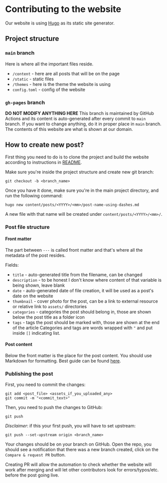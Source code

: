 # Contributing to the website

Our website is using [Hugo](https://gohugo.io/) as its static site generator.

## Project structure
### `main` branch
Here is where all the important files reside.
 - `/content` - here are all posts that will be on the page
 - `/static` - static files
 - `/themes` - here is the theme the website is using
 - `config.toml` - config of the website

### `gh-pages` branch
**DO NOT MODIFY ANYTHING HERE**
This branch is maintained by GitHub Actions and its content is auto-generated after every commit to `main` branch. If you want to change anything, do it in proper place in `main` branch. The contents of this website are what is shown at our domain.

## How to create new post?

First thing you need to do is to clone the project and build the website according to instructions in [README](README.md).

Make sure you're inside the project structure and create new git branch:
```
git checkout -b <branch_name>
```

Once you have it done, make sure you're in the main project directory, and run the following command:
```
hugo new content/posts/<YYYY>/<mm>/post-name-using-dashes.md
```
A new file with that name will be created under `content/posts/<YYYY>/<mm>/`.

### Post file structure

#### Front matter

The part between `---` is called front matter and that's where all the metadata of the post resides. 

Fields:
 - `title` - auto-generated title from the filename, can be changed
 - `description` - to be honest I don't know where content of that variable is being shown, leave blank
 - `date` - auto-generated date of file creation, it will be used as a post's date on the website
 - `thumbnail` - cover photo for the post, can be a link to external resource or relative link to `assets/` directories
 - `categories` - categories the post should belong in, those are shown below the post title as a folder icon
 - `tags` - tags the post should be marked with, those are shown at the end of the article
Categories and tags are words wrapped with `"` and put inside `[]` indicating list.

#### Post content
Below the front matter is the place for the post content. You should use Markdown for formatting. Best guide can be found [here](https://github.com/adam-p/markdown-here/wiki/Markdown-Cheatsheet).

### Publishing the post
First, you need to commit the changes:
```
git add <post_file> <assets_if_you_uploaded_any>
git commit -m "<commit_text>"
```

Then, you need to push the changes to GitHub:
```
git push
```
*Disclaimer*: if this your first push, you will have to set upstream:
```
git push --set-upstream origin <branch_name>
```

Your changes should be on your branch on GitHub. Open the repo, you should see a notification that there was a new branch created, click on the `Compare & request PR` button.

Creating PR will allow the automation to check whether the website will work after merging and will let other contributors look for errors/typos/etc. before the post going live.
